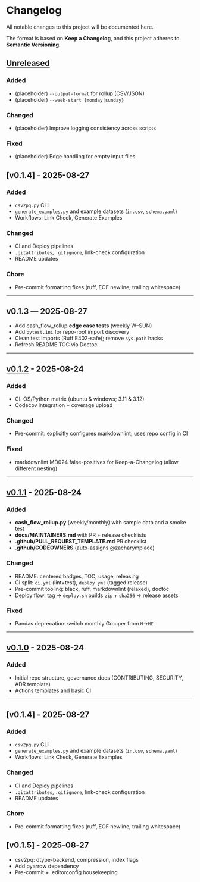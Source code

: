 # Changelog
All notable changes to this project will be documented here.

The format is based on **Keep a Changelog**, and this project adheres to **Semantic Versioning**.

## [Unreleased]
### Added
- (placeholder) `--output-format` for rollup (CSV/JSON)
- (placeholder) `--week-start {monday|sunday}`

### Changed
- (placeholder) Improve logging consistency across scripts

### Fixed
- (placeholder) Edge handling for empty input files

## [v0.1.4] - 2025-08-27
### Added
- `csv2pq.py` CLI
- `generate_examples.py` and example datasets (`in.csv`, `schema.yaml`)
- Workflows: Link Check, Generate Examples

### Changed
- CI and Deploy pipelines
- `.gitattributes`, `.gitignore`, link-check configuration
- README updates

### Chore
- Pre-commit formatting fixes (ruff, EOF newline, trailing whitespace)

---

## v0.1.3 — 2025-08-27
- Add cash_flow_rollup **edge case tests** (weekly W–SUN)
- Add `pytest.ini` for repo-root import discovery
- Clean test imports (Ruff E402-safe); remove `sys.path` hacks
- Refresh README TOC via Doctoc

---

## [v0.1.2] - 2025-08-24
### Added
- CI: OS/Python matrix (ubuntu & windows; 3.11 & 3.12)
- Codecov integration + coverage upload

### Changed
- Pre-commit: explicitly configures markdownlint; uses repo config in CI

### Fixed
- markdownlint MD024 false-positives for Keep-a-Changelog (allow different nesting)

---

## [v0.1.1] - 2025-08-24
### Added
- **cash_flow_rollup.py** (weekly/monthly) with sample data and a smoke test
- **docs/MAINTAINERS.md** with PR + release checklists
- **.github/PULL_REQUEST_TEMPLATE.md** PR checklist
- **.github/CODEOWNERS** (auto-assigns @zacharymplace)

### Changed
- README: centered badges, TOC, usage, releasing
- CI split: `ci.yml` (lint+test), `deploy.yml` (tagged release)
- Pre-commit tooling: black, ruff, markdownlint (relaxed), doctoc
- Deploy flow: tag → `deploy.sh` builds `zip` + `sha256` → release assets

### Fixed
- Pandas deprecation: switch monthly Grouper from `M`→`ME`

---

## [v0.1.0] - 2025-08-24
### Added
- Initial repo structure, governance docs (CONTRIBUTING, SECURITY, ADR template)
- Actions templates and basic CI

---

<!-- Links -->
[Unreleased]: https://github.com/zacharymplace/life-ops-scripts/compare/v0.1.3...HEAD
[v0.1.3]: https://github.com/zacharymplace/life-ops-scripts/compare/v0.1.2...v0.1.3
[v0.1.2]: https://github.com/zacharymplace/life-ops-scripts/compare/v0.1.1...v0.1.2
[v0.1.1]: https://github.com/zacharymplace/life-ops-scripts/compare/v0.1.0...v0.1.1
[v0.1.0]: https://github.com/zacharymplace/life-ops-scripts/releases/tag/v0.1.0

## [v0.1.4] - 2025-08-27
### Added
- `csv2pq.py` CLI
- `generate_examples.py` and example datasets (`in.csv`, `schema.yaml`)
- Workflows: Link Check, Generate Examples

### Changed
- CI and Deploy pipelines
- `.gitattributes`, `.gitignore`, link-check configuration
- README updates

### Chore
- Pre-commit formatting fixes (ruff, EOF newline, trailing whitespace)

## [v0.1.5] - 2025-08-27
- csv2pq: dtype-backend, compression, index flags
- Add pyarrow dependency
- Pre-commit + .editorconfig housekeeping
